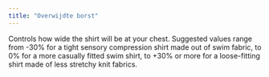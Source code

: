 ```yaml
---
title: "Overwijdte borst"
---
```


Controls how wide the shirt will be at your chest. Suggested values range from -30% for a tight sensory compression shirt made out of swim fabric, to 0% for a more casually fitted swim shirt, to +30% or more for a loose-fitting shirt made of less stretchy knit fabrics.

